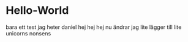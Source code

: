 # Hello-World
bara ett test
jag heter daniel hej hej hej 
nu ändrar jag lite
lägger till lite unicorns
nonsens
